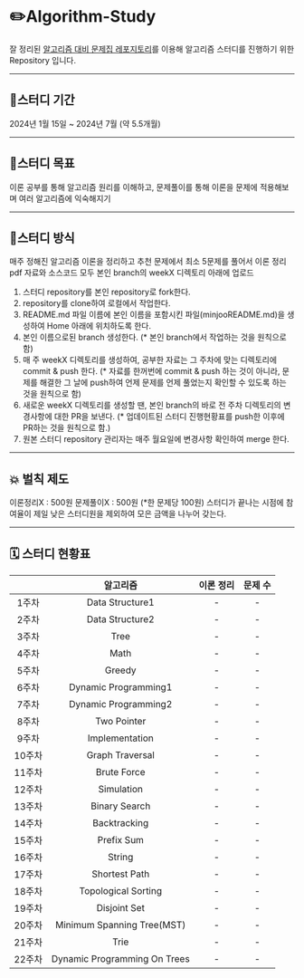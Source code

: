 # **:pencil2:Algorithm-Study**
잘 정리된 [알고리즘 대비 문제집 레포지토리](https://github.com/tony9402/baekjoon?tab=readme-ov-file)를 이용해 알고리즘 스터디를 진행하기 위한 Repository 입니다.

---
## **:calendar:스터디 기간**
2024년 1월 15일 ~ 2024년 7월 (약 5.5개월)

---
## **:seedling:스터디 목표**
이론 공부를 통해 알고리즘 원리를 이해하고, 문제풀이를 통해 이론을 문제에 적용해보며 여러 알고리즘에 익숙해지기 

---
## **:pencil:스터디 방식**
매주 정해진 알고리즘 이론을 정리하고 추천 문제에서 최소 5문제를 풀어서 이론 정리 pdf 자료와 소스코드 모두 본인 branch의 weekX 디렉토리 아래에 업로드
1. 스터디 repository를 본인 repository로 fork한다.
2. repository를 clone하여 로컬에서 작업한다.
3. README.md 파일 이름에 본인 이름을 포함시킨 파일(minjooREADME.md)을 생성하여 Home 아래에 위치하도록 한다.
4. 본인 이름으로된 branch 생성한다. (* 본인 branch에서 작업하는 것을 원칙으로 함)
5. 매 주 weekX 디렉토리를 생성하여, 공부한 자료는 그 주차에 맞는 디렉토리에 commit & push 한다. (* 자료를 한꺼번에 commit & push 하는 것이 아니라, 문제를 해결한 그 날에 push하여 언제 문제를 언제 풀었는지 확인할 수 있도록 하는 것을 원칙으로 함)
6. 새로운 weekX 디렉토리를 생성할 땐, 본인 branch의 바로 전 주차 디렉토리의 변경사항에 대한 PR을 보낸다. (* 업데이트된 스터디 진행현황표를 push한 이후에 PR하는 것을 원칙으로 함.)
7. 원본 스터디 repository 관리자는 매주 월요일에 변경사항 확인하여 merge 한다.   

---
## **:boom: 벌칙 제도**
이론정리X : 500원
문제풀이X : 500원 (*한 문제당 100원)
스터디가 끝나는 시점에 참여율이 제일 낮은 스터디원을 제외하여 모은 금액을 나누어 갖는다.

---
## **🗓 스터디 현황표**
| |알고리즘|이론 정리|문제 수|
|:-:|:-:|:-:|:-:|
|1주차|Data Structure1|-|-|
|2주차|Data Structure2|-|-|
|3주차|Tree|-|-|
|4주차|Math|-|-|
|5주차|Greedy|-|-|
|6주차|Dynamic Programming1|-|-|
|7주차|Dynamic Programming2|-|-|
|8주차|Two Pointer|-|-|
|9주차|Implementation|-|-|
|10주차|Graph Traversal|-|-|
|11주차|Brute Force|-|-|
|12주차|Simulation|-|-|
|13주차|Binary Search|-|-|
|14주차|Backtracking|-|-|
|15주차|Prefix Sum|-|-|
|16주차|String|-|-|
|17주차|Shortest Path|-|-|
|18주차|Topological Sorting|-|-|
|19주차|Disjoint Set|-|-|
|20주차|Minimum Spanning Tree(MST)|-|-|
|21주차|Trie|-|-|
|22주차|Dynamic Programming On Trees|-|-|


